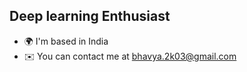 Deep learning Enthusiast
---------------------------
* 🌍  I'm based in India <br />
* ✉️  You can contact me at bhavya.2k03@gmail.com <br />
<!--
**Bhavya-2k03/bhavya-2k03** is a ✨ _special_ ✨ repository because its `README.md` (this file) appears on your GitHub profile.

Here are some ideas to get you started:

- 🔭 I’m currently working on bh
- 🌱 I’m currently learning ...
- 👯 I’m looking to collaborate on ...
- 🤔 I’m looking for help with ...
- 💬 Ask me about ...
- 📫 How to reach me: ...
- 😄 Pronouns: ...
- ⚡ Fun fact: ...
-->
